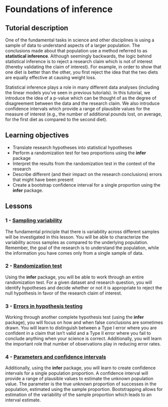 # Foundations of inference

## Tutorial description

One of the fundamental tasks in science and other disciplines is using a sample of data to understand aspects of a larger population. The conclusions made about that population use a method referred to as **statistical inference**. Although seemingly backwards, the logic behind statistical inference is to reject a research claim which is not of interest (thereby validating the claim of interest). For example, in order to show that one diet is better than the other, you first reject the idea that the two diets are equally effective at causing weight loss.

Statistical inference plays a role in many different data analyses (including the linear models you’ve seen in previous tutorials). In this tutorial, we introduce the idea of a p-value which can be thought of as the degree of disagreement between the data and the research claim. We also introduce confidence intervals which provide a range of plausible values for the measure of interest (e.g., the number of additional pounds lost, on average, for the first diet as compared to the second diet).

## Learning objectives

- Translate research hypotheses into statistical hypotheses
- Perform a randomization test for two proportions using the **infer** package
- Interpret the results from the randomization test in the context of the research
- Describe different (and their impact on the research conclusions) errors that might have been present
- Create a bootstrap confidence interval for a single proportion using the **infer** package.

## Lessons

### 1 - [Sampling variability](https://openintro.shinyapps.io/ims-04-foundations-01/)

The fundamental principle that there is variability across different samples will be investigated in this lesson. You will be able to characterize the variability across samples as compared to the underlying population. Remember, the goal of the research is to understand the population, while the information you have comes only from a single sample of data.

### 2 - [Randomization test](https://openintro.shinyapps.io/ims-04-foundations-02/)

Using the **infer** package, you will be able to work through an entire randomization test. For a given dataset and research question, you will identify hypotheses and decide whether or not it is appropriate to reject the null hypothesis in favor of the research claim of interest.

### 3 - [Errors in hypothesis testing](https://openintro.shinyapps.io/ims-04-foundations-03/)

Working through another complete hypothesis test (using the **infer** package), you will focus on how and when false conclusions are sometimes drawn. You will learn to distinguish between a Type I error where you are confident in a claim that isn’t valid and a Type II error where you fail to conclude anything when your science is correct. Additionally, you will learn the important role that number of observations play in reducing error rates.

### 4 - [Parameters and confidence intervals](https://openintro.shinyapps.io/ims-04-foundations-04/)

Additionally, using the **infer** package, you will learn to create confidence intervals for a single population proportion. A confidence interval will provide a range of plausible values to estimate the unknown population value. The parameter is the true unknown proportion of successes in the population, estimated using the sample proportion. Bootstrapping allows for estimation of the variability of the sample proportion which leads to an interval estimate.
